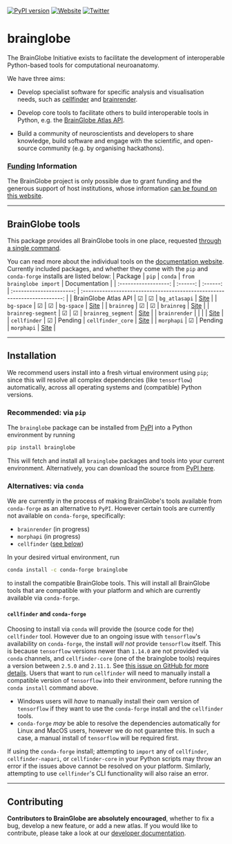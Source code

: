 [![PyPI version](https://badge.fury.io/py/brainglobe.svg)](https://badge.fury.io/py/brainglobe)
[![Website](https://img.shields.io/website?up_message=online&url=https%3A%2F%2Fbrainglobe.info)](https://brainglobe.info)
[![Twitter](https://img.shields.io/twitter/follow/brain_globe?style=social)](https://twitter.com/brain_globe)

# brainglobe

The BrainGlobe Initiative exists to facilitate the development of interoperable
Python-based tools for computational neuroanatomy.

We have three aims:

- Develop specialist software for specific analysis and visualisation needs,
  such as [cellfinder](https://github.com/brainglobe/cellfinder) and
  [brainrender](https://github.com/brainglobe/brainrender).

- Develop core tools to facilitate others to build interoperable tools in Python, e.g. the
  [BrainGlobe Atlas API](https://github.com/brainglobe/bg-atlasapi).

- Build a community of neuroscientists and developers to share knowledge, build software and engage
  with the scientific, and open-source community (e.g. by organising hackathons).

### [**Funding**](https://brainglobe.info/funders.html#funders) Information

The BrainGlobe project is only possible due to grant funding and the generous support of host institutions, whose information [can be found on this website](https://brainglobe.info/funders.html#funders).

---

## BrainGlobe tools

This package provides all BrainGlobe tools in one place, requested [through a single command](#installation).

You can read more about the individual tools on the [documentation website](https://brainglobe.info/documentation/index.html).
Currently included packages, and whether they come with the `pip` and `conda-forge` installs are listed below:
|       Package        |  `pip`   | `conda`  | `from brainglobe import` |                               Documentation                               |
| :------------------: | :------: | :------: | :----------------------: | :-----------------------------------------------------------------------: |
| BrainGlobe Atlas API | &#x2611; | &#x2611; |      `bg_atlasapi`       |   [Site](https://brainglobe.info/documentation/bg-atlasapi/index.html)    |
|      `bg-space`      | &#x2611; | &#x2611; |        `bg-space`        |     [Site](https://brainglobe.info/documentation/bg-space/index.html)     |
|      `brainreg`      | &#x2611; | &#x2611; |        `brainreg`        |     [Site](https://brainglobe.info/documentation/brainreg/index.html)     |
|  `brainreg-segment`  | &#x2611; | &#x2611; |    `brainreg_segment`    | [Site](https://brainglobe.info/documentation/brainreg-segment/index.html) |
|    `brainrender`     |          |          |                          |   [Site](https://brainglobe.info/documentation/brainrender/index.html)    |
|     `cellfinder`     | &#x2611; | Pending  |    `cellfinder_core`     |    [Site](https://brainglobe.info/documentation/cellfinder/index.html)    |
|      `morphapi`      | &#x2611; | Pending  |        `morphapi`        |     [Site](https://brainglobe.info/documentation/morphapi/index.html)     |

---

## Installation

We recommend users install into a fresh virtual environment using `pip`; since this will resolve all complex dependencies (like `tensorflow`) automatically, across all operating systems and (compatible) Python versions.

### **Recommended**: via `pip`
The `brainglobe` package can be installed from [PyPI](https://pypi.org/project/brainglobe/) into a Python environment by running
```sh
pip install brainglobe
```
This will fetch and install all `brainglobe` packages and tools into your current environment.
Alternatively, you can download the source from [PyPI here](https://pypi.org/project/brainglobe/#files).

### **Alternatives**: via `conda`
We are currently in the process of making BrainGlobe's tools available from `conda-forge` as an alternative to `PyPI`.
However certain tools are currently not available on `conda-forge`, specifically:
- `brainrender` (in progress)
- `morphapi` (in progress)
- `cellfinder` ([see below](#cellfinder-and-conda-forge))

In your desired virtual environment, run
```sh
conda install -c conda-forge brainglobe
```
to install the compatible BrainGlobe tools.
This will install all BrainGlobe tools that are compatible with your platform and which are currently available via `conda-forge`.

#### **`cellfinder` and `conda-forge`**

Choosing to install via `conda` will provide the (source code for the) `cellfinder` tool.
However due to an ongoing issue with `tensorflow`'s availability on `conda-forge`, the install _will not_ provide `tensorflow` itself.
This is because `tensorflow` versions newer than `1.14.0` are not provided via `conda` channels, and `cellfinder-core` (one of the brainglobe tools) requires a version between `2.5.0` and `2.11.1`.
See [this issue on GitHub for more details](https://github.com/conda-forge/cellfinder-core-feedstock/issues/13).
Users that want to run `cellfinder` will need to manually install a compatible version of `tensorflow` into their environment, before running the `conda install` command above.
- Windows users will _have_ to manually install their own version of `tensorflow` if they want to use the `conda-forge` install and the `cellfinder` tools.
- `conda-forge` _may_ be able to resolve the dependencies automatically for Linux and MacOS users, however we do not guarantee this. In such a case, a manual install of `tensorflow` will be required first.

If using the `conda-forge` install; attempting to `import` any of `cellfinder`, `cellfinder-napari`, or `cellfinder-core` in your Python scripts may throw an error if the issues above cannot be resolved on your platform.
Similarly, attempting to use `cellfinder`'s CLI functionality will also raise an error.

---

## Contributing

**Contributors to BrainGlobe are absolutely encouraged**, whether to fix a bug, develop a new feature, or add a new atlas.
If you would like to contribute, please take a look at our [developer documentation](https://brainglobe.info/developers/index.html).
